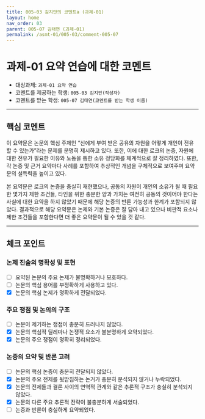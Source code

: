 ```yaml
---
title: 005-03 김지안의 코멘트a (과제-01) 
layout: home
nav_order: 03
parent: 005-07 김태연 (과제-01)
permalink: /asmt-01/005-03/comment-005-07
---
```


# 과제-01 요약 연습에 대한 코멘트

- 대상과제: `과제-01 요약 연습`
- 코멘트를 제공하는 학생: `005-03 김지안(작성자)` 
- 코멘트를 받는 학생: `005-07 김태연(코멘트를 받는 학생 이름)` 

---

## 핵심 코멘트

이 요약문은 논문의 핵심 주제인 “신에게 부여 받은 공유의 자원을 어떻게 개인이 전유할 수 있는가”라는 문제를 분명히 제시하고 있다. 또한, 이에 대한 로크의 논증, 자원에 대한 전유가 필요한 이유와 노동을 통한 소유 정당화를 체계적으로 잘 정리하였다. 또한, 각 논증 및 근거 요약마다 사례를 포함하여 추상적인 개념을 구체적으로 보여주며 요약문의 설득력을 높이고 있다.

본 요약문은 로크의 논증을 충실히 재현했으나, 공동의 자원이 개인의 소유가 될 때 필요한 몇가지 제한 조건들, 타인을 위한 충분한 양과 가치는 여전히 공동의 것이어야 한다는 사실에 대한 요약을 하지 않았기 때문에 해당 논증의 반론 가능성과 한계가 포함되지 않았다. 결과적으로 해당 요약문은 논제와 기본 논증은 잘 담아 내고 있으나 비판적 요소나 제한 조건들을 포함한다면 더 좋은 요약문이 될 수 있을 것 같다. 

---

## 체크 포인트

### 논제 진술의 명확성 및 표현  
- [ ] 요약된 논문의 주요 논제가 불명확하거나 모호하다.  
- [ ] 논문의 핵심 용어를 부정확하게 사용하고 있다.  
- [x] 논문의 핵심 논제가 명확하게 전달되었다.  

### 주요 쟁점 및 논의의 구조  
- [ ] 논문이 제기하는 쟁점이 충분히 드러나지 않았다.  
- [x] 논문의 핵심적 딜레마나 논쟁적 요소가 불분명하게 요약되었다.  
- [x] 논문의 주요 쟁점이 명확히 정리되었다.  

### 논증의 요약 및 반론 고려  
- [ ] 논문의 핵심 논증이 충분히 전달되지 않았다.  
- [x] 논문의 주요 전제를 뒷받침하는 논거가 충분히 분석되지 않거나 누락되었다.  
- [x] 논문의 전제들과 결론 사이의 연역적 관계와 같은 추론적 구조가 충실히 분석되지 않았다.  
- [x] 논문의 다른 주요 추론적 전략이 불충분하게 서술되었다.
- [ ] 논증과 반론이 충실하게 요약되었다. 